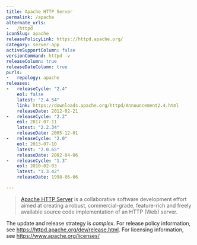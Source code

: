 ```yaml
---
title: Apache HTTP Server
permalink: /apache
alternate_urls:
-   /httpd
iconSlug: apache
releasePolicyLink: https://httpd.apache.org/
category: server-app
activeSupportColumn: false
versionCommand: httpd -v
releaseColumn: true
releaseDateColumn: true
purls:
-   repology: apache
releases:
-   releaseCycle: "2.4"
    eol: false
    latest: "2.4.54"
    link: https://downloads.apache.org/httpd/Announcement2.4.html
    releaseDate: 2012-02-21
-   releaseCycle: "2.2"
    eol: 2017-07-11
    latest: "2.2.34"
    releaseDate: 2005-12-01
-   releaseCycle: "2.0"
    eol: 2013-07-10
    latest: "2.0.65"
    releaseDate: 2002-04-06
-   releaseCycle: "1.3"
    eol: 2010-02-03
    latest: "1.3.42"
    releaseDate: 1998-06-06

---
```


> [Apache HTTP Server](https://httpd.apache.org/) is a collaborative software development effort aimed at creating a robust, commercial-grade, feature-rich and freely available source code implementation of an HTTP (Web) server.

The update and release strategy is _complex_. For release policy information, see <https://httpd.apache.org/dev/release.html>.
For licensing information, see <https://www.apache.org/licenses/>
